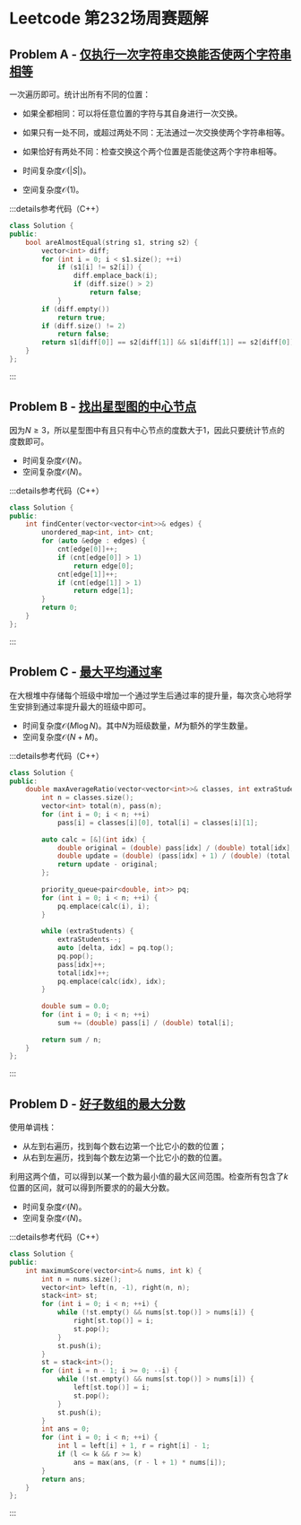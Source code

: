 # Leetcode 第232场周赛题解

## Problem A - [仅执行一次字符串交换能否使两个字符串相等](https://leetcode.cn/problems/check-if-one-string-swap-can-make-strings-equal/)

一次遍历即可。统计出所有不同的位置：

- 如果全都相同：可以将任意位置的字符与其自身进行一次交换。
- 如果只有一处不同，或超过两处不同：无法通过一次交换使两个字符串相等。
- 如果恰好有两处不同：检查交换这个两个位置是否能使这两个字符串相等。

- 时间复杂度$\mathcal{O}(|S|)$。
- 空间复杂度$\mathcal{O}(1)$。

:::details参考代码（C++）

```cpp
class Solution {
public:
    bool areAlmostEqual(string s1, string s2) {
        vector<int> diff;
        for (int i = 0; i < s1.size(); ++i)
            if (s1[i] != s2[i]) {
                diff.emplace_back(i);
                if (diff.size() > 2)
                    return false;
            }
        if (diff.empty())
            return true;
        if (diff.size() != 2)
            return false;
        return s1[diff[0]] == s2[diff[1]] && s1[diff[1]] == s2[diff[0]];
    }
};
```

:::

## Problem B - [找出星型图的中心节点](https://leetcode.cn/problems/find-center-of-star-graph/)

因为$N\geq3$，所以星型图中有且只有中心节点的度数大于$1$，因此只要统计节点的度数即可。

- 时间复杂度$\mathcal{O}(N)$。
- 空间复杂度$\mathcal{O}(N)$。

:::details参考代码（C++）

```cpp
class Solution {
public:
    int findCenter(vector<vector<int>>& edges) {
        unordered_map<int, int> cnt;
        for (auto &edge : edges) {
            cnt[edge[0]]++;
            if (cnt[edge[0]] > 1)
                return edge[0];
            cnt[edge[1]]++;
            if (cnt[edge[1]] > 1)
                return edge[1];
        }
        return 0;
    }
};
```

:::

## Problem C - [最大平均通过率](https://leetcode.cn/problems/maximum-average-pass-ratio/)

在大根堆中存储每个班级中增加一个通过学生后通过率的提升量，每次贪心地将学生安排到通过率提升最大的班级中即可。

- 时间复杂度$\mathcal{O}(M\log N)$。其中$N$为班级数量，$M$为额外的学生数量。
- 空间复杂度$\mathcal{O}(N+M)$。

:::details参考代码（C++）

```cpp
class Solution {
public:
    double maxAverageRatio(vector<vector<int>>& classes, int extraStudents) {
        int n = classes.size();
        vector<int> total(n), pass(n);
        for (int i = 0; i < n; ++i)
            pass[i] = classes[i][0], total[i] = classes[i][1];
        
        auto calc = [&](int idx) {
            double original = (double) pass[idx] / (double) total[idx];
            double update = (double) (pass[idx] + 1) / (double) (total[idx] + 1);  
            return update - original;
        };
        
        priority_queue<pair<double, int>> pq;
        for (int i = 0; i < n; ++i) {
            pq.emplace(calc(i), i);
        }
        
        while (extraStudents) {
            extraStudents--;
            auto [delta, idx] = pq.top();
            pq.pop();
            pass[idx]++;
            total[idx]++;
            pq.emplace(calc(idx), idx);
        }
        
        double sum = 0.0;
        for (int i = 0; i < n; ++i)
            sum += (double) pass[i] / (double) total[i];
        
        return sum / n;
    }
};
```

:::

## Problem D - [好子数组的最大分数](https://leetcode.cn/problems/maximum-score-of-a-good-subarray/)

使用单调栈：

- 从左到右遍历，找到每个数右边第一个比它小的数的位置；
- 从右到左遍历，找到每个数左边第一个比它小的数的位置。

利用这两个值，可以得到以某一个数为最小值的最大区间范围。检查所有包含了$k$位置的区间，就可以得到所要求的的最大分数。

- 时间复杂度$\mathcal{O}(N)$。
- 空间复杂度$\mathcal{O}(N)$。

:::details参考代码（C++）

```cpp
class Solution {
public:
    int maximumScore(vector<int>& nums, int k) {
        int n = nums.size();
        vector<int> left(n, -1), right(n, n);
        stack<int> st;
        for (int i = 0; i < n; ++i) {
            while (!st.empty() && nums[st.top()] > nums[i]) {
                right[st.top()] = i;
                st.pop();
            }
            st.push(i);
        }
        st = stack<int>();
        for (int i = n - 1; i >= 0; --i) {
            while (!st.empty() && nums[st.top()] > nums[i]) {
                left[st.top()] = i;
                st.pop();
            }
            st.push(i);
        }
        int ans = 0;
        for (int i = 0; i < n; ++i) {
            int l = left[i] + 1, r = right[i] - 1;
            if (l <= k && r >= k)
                ans = max(ans, (r - l + 1) * nums[i]);
        }
        return ans;
    }
};
```

:::

